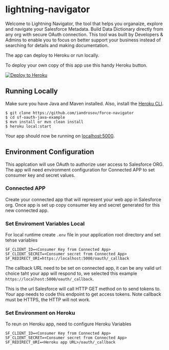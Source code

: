 # lightning-navigator

Welcome to Lightning Navigator, the tool that helps you organaize, explore and navigate your Salesforce Metadata. Build Data Dictionary directly from any org with secure OAuth connection. This tool was built by Developers & Admins to enable you to focus on better support your business instead of searching for details and making documentation.

The app can deploy to Heroku or run locally.

To deploy your own copy of this app use this handy Heroku button.

[![Deploy to Heroku](https://www.herokucdn.com/deploy/button.png)](https://heroku.com/deploy)

## Running Locally

Make sure you have Java and Maven installed.  Also, install the [Heroku CLI](https://cli.heroku.com/).

```
$ git clone https://github.com/iandrosov/force-navigator
$ cd sf-oauth-java-example
$ mvn install or mvn clean install
$ heroku local:start
```

Your app should now be running on [localhost:5000](http://localhost:5000/).

## Environment Configuration

This applcation will use OAuth to authorize user access to Salesforce ORG. The app will need environment configuration for Connected APP to set consumer key and secret values.

### Connected APP

Create your connected app that will represent your web app in Salesforce org. Once app is set up copy consumer key and secret generated for this new connected app.

### Set Enviroment Variables Local

For local runtime create `.env` file in your application root directory and set tehse variables

```
SF_CLIENT_ID=<Consumer Key from Connected App>
SF_CLIENT_SECRET=<Consumer secret from Connected App>
SF_REDIRECT_URI=https://localhost:5000/oauth/_callback
```

The callback URL need to be set on connected app, it can be any valid url choice taht your app will respond to, we selected this example `https://localhost:5000/oauth/_callback`. 

This is the url Salesforce will call HTTP GET method on to send tokens to. Your app needs to code this endpoint to get access tokens. Note callback must be HTTPS, the HTTP will not work.

### Set Environment on Heroku

To reun on Heroku app, need to configure Heroku Variables

```
SF_CLIENT_ID=<Consumer Key from Connected App>
SF_CLIENT_SECRET=<Consumer secret from Connected App>
SF_REDIRECT_URI=<Heroku app URL>/oauth/_callback
```
